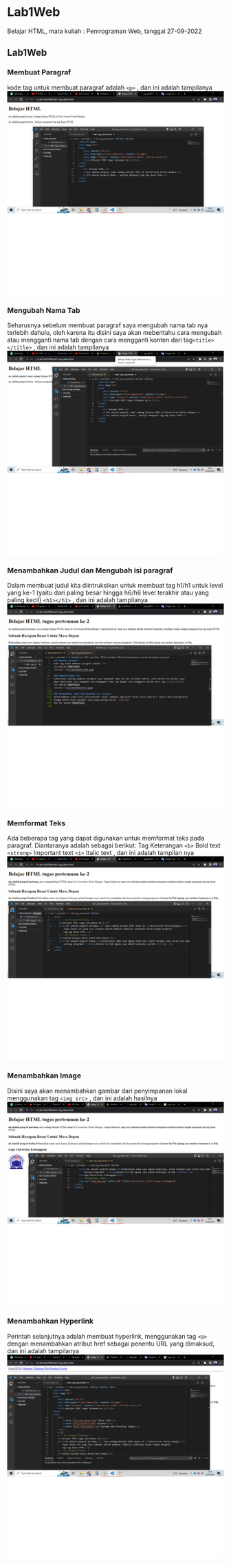 # Lab1Web
Belajar HTML, mata kuliah : Pemrograman Web, tanggal 27-09-2022
## Lab1Web

### Membuat Paragraf
kode tag untuk membuat paragraf adalah `<p>`
, dan ini adalah tampilanya
![Gambar 1](screenshoot/ss01.png)

### Mengubah Nama Tab
Seharusnya sebelum membuat paragraf saya mengubah nama tab nya terlebih dahulu, oleh karena itu disini saya akan meberitahu cara mengubah atau mengganti nama tab dengan cara mengganti konten dari tag`<title></title>`
, dan ini adalah tampilanya
![Gambar 2](screenshoot/ss3.png)

### Menambahkan Judul dan Mengubah isi paragraf
Dalam membuat judul kita diintruksikan untuk  membuat tag h1/h1 untuk level yang ke-1 (yaitu dari paling besar hingga h6/h6 level terakhir atau yang paling kecil) `<h1></h1>`
, dan ini adalah tampilanya
![Gambar 3](screenshoot/ss4.png)

### Memformat Teks 
Ada beberapa tag yang dapat digunakan untuk memformat teks pada paragraf. Diantaranya adalah
sebagai berikut:
Tag Keterangan
`<b>` Bold text
`<strong>` Important text
`<i>` Italic text
, dan ini adalah tampilan nya
![Gambar 4](screenshoot/ss5.png)

### Menambahkan Image
Disini saya akan menambahkan gambar dari penyimpanan lokal menggunakan tag `<img src>`
, dan ini adalah hasilnya 
![Gambar 5](screenshoot/ss6.png)

### Menambahkan Hyperlink
Perintah selanjutnya adalah membuat hyperlink, menggunakan tag `<a>` dengan menambahkan atribut href
sebagai penentu URL yang dimaksud, 
dan ini adalah tampilanya
![Gambar 6](screenshoot/ss8.png)